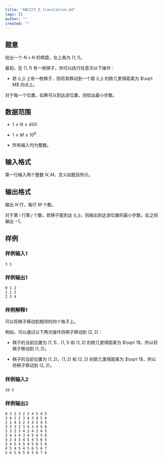 ```yaml
---
title: "ABC272_D_translation.md"
tags: []
author: ""
created: ""
---
```


## 题意

给出一个 $N\times N$ 的棋盘，左上角为 $(1,1)$。

最初，在 $(1,1)$ 有一枚棋子，你可以执行任意次以下操作：

- 若 $(i,j)$ 上有一枚棋子，则将其移动到一个距 $(i,j)$ 的欧几里得距离为 $\sqrt M$ 的点上。

对于每一个位置，如果可以到达该位置，则给出最小步数。

## 数据范围

- $1\leq N\leq 400$

- $1\leq M\leq 10^6$

- 所有输入均为整数。

## 输入格式

第一行输入两个整数 $N,M$，含义如题目所示。

## 输出格式

输出 $N$ 行，每行 $M$ 个数。

对于第 $i$ 行第 $j$ 个数，若棋子能到达 $(i,j)$，则输出到达该位置的最小步数，反之则输出 $-1$。

## 样例

### 样例输入1

```
3 1
```

### 样例输出1

```
0 1 2
1 2 3
2 3 4
```

### 样例解释1

可以将棋子移动到相邻的四个格子上。

例如，可以通过以下两次操作将棋子移动到 $(2,2)$：

- 棋子的当前位置为 $(1,1)$，$(1,1)$ 和 $(1,2)$ 的欧几里得距离为 $\sqrt 1$，所以将棋子移动到 $(1,2)$。

- 棋子的当前位置为 $(1,2)$，$(1,2)$ 和 $(2,2)$ 的欧几里得距离为 $\sqrt 1$，所以将棋子移动到 $(2,2)$。

### 样例输入2

```
10 5
```

### 样例输出2

```
0 3 2 3 2 3 4 5 4 5
3 4 1 2 3 4 3 4 5 6
2 1 4 3 2 3 4 5 4 5
3 2 3 2 3 4 3 4 5 6
2 3 2 3 4 3 4 5 4 5
3 4 3 4 3 4 5 4 5 6
4 3 4 3 4 5 4 5 6 5
5 4 5 4 5 4 5 6 5 6
4 5 4 5 4 5 6 5 6 7
5 6 5 6 5 6 5 6 7 6
```

